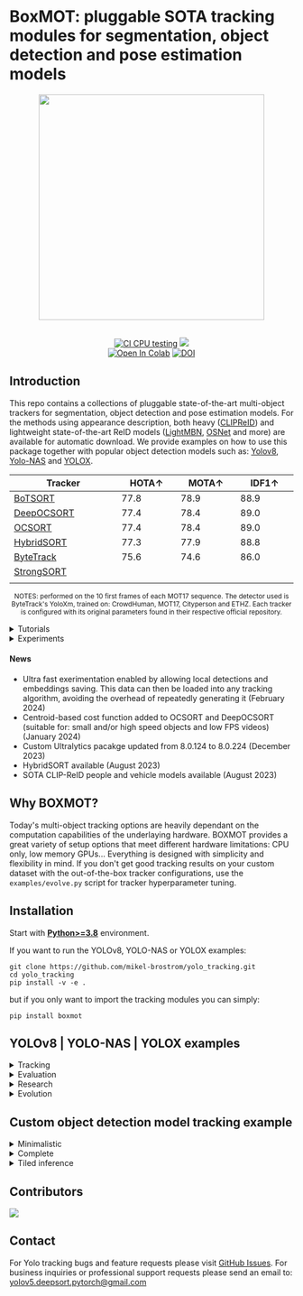# BoxMOT: pluggable SOTA tracking modules for segmentation, object detection and pose estimation models

<div align="center">
  <p>
  <img src="assets/images/track_all_seg_1280_025conf.gif" width="400"/>
  </p>
  <br>
  <div>
  <a href="https://github.com/mikel-brostrom/yolov8_tracking/actions/workflows/ci.yml"><img src="https://github.com/mikel-brostrom/yolov8_tracking/actions/workflows/ci.yml/badge.svg" alt="CI CPU testing"></a>
  <a href="https://pepy.tech/project/boxmot"><img src="https://static.pepy.tech/badge/boxmot"></a>
  <br>
  <a href="https://colab.research.google.com/drive/18nIqkBr68TkK8dHdarxTco6svHUJGggY?usp=sharing"><img src="https://colab.research.google.com/assets/colab-badge.svg" alt="Open In Colab"></a>
<a href="https://doi.org/10.5281/zenodo.8132989"><img src="https://zenodo.org/badge/DOI/10.5281/zenodo.8132989.svg" alt="DOI"></a>

  </div>
</div>

## Introduction

This repo contains a collections of pluggable state-of-the-art multi-object trackers for segmentation, object detection and pose estimation models. For the methods using appearance description, both heavy ([CLIPReID](https://arxiv.org/pdf/2211.13977.pdf)) and lightweight state-of-the-art ReID models ([LightMBN](https://arxiv.org/pdf/2101.10774.pdf), [OSNet](https://arxiv.org/pdf/1905.00953.pdf) and more) are available for automatic download. We provide examples on how to use this package together with popular object detection models such as: [Yolov8](https://github.com/ultralytics), [Yolo-NAS](https://github.com/Deci-AI/super-gradients) and [YOLOX](https://github.com/Megvii-BaseDetection/YOLOX).

<div align="center">

|  Tracker | HOTA↑ | MOTA↑ | IDF1↑ |
| -------- | ----- | ----- | ----- |
| [BoTSORT](https://arxiv.org/pdf/2206.14651.pdf)    | 77.8 | 78.9 | 88.9 |
| [DeepOCSORT](https://arxiv.org/pdf/2302.11813.pdf) | 77.4 | 78.4 | 89.0 |
| [OCSORT](https://arxiv.org/pdf/2203.14360.pdf)     | 77.4 | 78.4 | 89.0 |
| [HybridSORT](https://arxiv.org/pdf/2308.00783.pdf) | 77.3 | 77.9 | 88.8 |
| [ByteTrack](https://arxiv.org/pdf/2110.06864.pdf)  | 75.6 | 74.6 | 86.0 |
| [StrongSORT](https://arxiv.org/pdf/2202.13514.pdf) |      | | |
| <img width=200/>                                   | <img width=100/> | <img width=100/> | <img width=100/> |

<sub> NOTES: performed on the 10 first frames of each MOT17 sequence. The detector used is ByteTrack's YoloXm, trained on: CrowdHuman, MOT17, Cityperson and ETHZ. Each tracker is configured with its original parameters found in their respective official repository.</sub>

</div>

</details>

<details>
<summary>Tutorials</summary>
  
* [Yolov8 training (link to external repository)](https://docs.ultralytics.com/modes/train/)&nbsp;
* [Deep appearance descriptor training (link to external repository)](https://kaiyangzhou.github.io/deep-person-reid/user_guide.html)&nbsp;
* [ReID model export to ONNX, OpenVINO, TensorRT and TorchScript](https://github.com/mikel-brostrom/yolo_tracking/wiki/ReID-multi-framework-model-export)&nbsp;
* [Evaluation on custom tracking dataset](https://github.com/mikel-brostrom/yolo_tracking/wiki/How-to-evaluate-on-custom-tracking-dataset)&nbsp;
* [ReID inference acceleration with Nebullvm](https://colab.research.google.com/drive/1APUZ1ijCiQFBR9xD0gUvFUOC8yOJIvHm?usp=sharing)&nbsp;

  </details>

<details>
<summary>Experiments</summary>

In inverse chronological order:

* [Evaluation of the params evolved for first half of MOT17 on the complete MOT17](https://github.com/mikel-brostrom/Yolov5_StrongSORT_OSNet/wiki/Evaluation-of-the-params-evolved-for-first-half-of-MOT17-on-the-complete-MOT17)

* [Segmentation model vs object detetion model on MOT metrics](https://github.com/mikel-brostrom/Yolov5_StrongSORT_OSNet/wiki/Segmentation-model-vs-object-detetion-model-on-MOT-metrics)

* [Effect of masking objects before feature extraction](https://github.com/mikel-brostrom/Yolov5_StrongSORT_OSNet/wiki/Masked-detection-crops-vs-regular-detection-crops-for-ReID-feature-extraction)

* [conf-thres vs HOTA, MOTA and IDF1](https://github.com/mikel-brostrom/Yolov5_StrongSORT_OSNet/wiki/conf-thres-vs-MOT-metrics)

* [Effect of KF updates ahead for tracks with no associations on MOT17](https://github.com/mikel-brostrom/Yolov5_StrongSORT_OSNet/wiki/Effect-of-KF-updates-ahead-for-tracks-with-no-associations,-on-MOT17)

* [Effect of full images vs 1280 input to StrongSORT on MOT17](https://github.com/mikel-brostrom/Yolov5_StrongSORT_OSNet/wiki/Effect-of-passing-full-image-input-vs-1280-re-scaled-to-StrongSORT-on-MOT17)

* [Effect of different OSNet architectures on MOT16](https://github.com/mikel-brostrom/Yolov5_StrongSORT_OSNet/wiki/OSNet-architecture-performances-on-MOT16)

* [Yolov5 StrongSORT vs BoTSORT vs OCSORT](https://github.com/mikel-brostrom/Yolov5_StrongSORT_OSNet/wiki/StrongSORT-vs-BoTSORT-vs-OCSORT)
    * Yolov5 [BoTSORT](https://arxiv.org/abs/2206.14651) branch: https://github.com/mikel-brostrom/Yolov5_StrongSORT_OSNet/tree/botsort

* [Yolov5 StrongSORT OSNet vs other trackers MOT17](https://github.com/mikel-brostrom/Yolov5_StrongSORT_OSNet/wiki/MOT-17-evaluation-(private-detector))&nbsp;

* [StrongSORT MOT16 ablation study](https://github.com/mikel-brostrom/Yolov5_StrongSORT_OSNet/wiki/Yolov5DeepSORTwithOSNet-vs-Yolov5StrongSORTwithOSNet-ablation-study-on-MOT16)&nbsp;

* [Yolov5 StrongSORT OSNet vs other trackers MOT16 (deprecated)](https://github.com/mikel-brostrom/Yolov5_StrongSORT_OSNet/wiki/MOT-16-evaluation)&nbsp;

  </details>

#### News

* Ultra fast exerimentation enabled by allowing local detections and embeddings saving. This data can then be loaded into any tracking algorithm, avoiding the overhead of repeatedly generating it (February 2024)
* Centroid-based cost function added to OCSORT and DeepOCSORT (suitable for: small and/or high speed objects and low FPS videos) (January 2024)
* Custom Ultralytics pacakge updated from 8.0.124 to 8.0.224 (December 2023)
* HybridSORT available (August 2023)
* SOTA CLIP-ReID people and vehicle models available (August 2023)


## Why BOXMOT?

Today's multi-object tracking options are heavily dependant on the computation capabilities of the underlaying hardware. BOXMOT provides a great variety of setup options that meet different hardware limitations: CPU only, low memory GPUs... Everything is designed with simplicity and flexibility in mind. If you don't get good tracking results on your custom dataset with the out-of-the-box tracker configurations, use the `examples/evolve.py` script for tracker hyperparameter tuning.

## Installation

Start with [**Python>=3.8**](https://www.python.org/) environment.

If you want to run the YOLOv8, YOLO-NAS or YOLOX examples:

```
git clone https://github.com/mikel-brostrom/yolo_tracking.git
cd yolo_tracking
pip install -v -e .
```

but if you only want to import the tracking modules you can simply:

```
pip install boxmot
```

## YOLOv8 | YOLO-NAS | YOLOX examples

<details>
<summary>Tracking</summary>

<details>
<summary>Yolo models</summary>



```bash
$ python examples/track.py --yolo-model yolov8n       # bboxes only
  python examples/track.py --yolo-model yolo_nas_s    # bboxes only
  python examples/track.py --yolo-model yolox_n       # bboxes only
                                        yolov8n-seg   # bboxes + segmentation masks
                                        yolov8n-pose  # bboxes + pose estimation

```

  </details>

<details>
<summary>Tracking methods</summary>

```bash
$ python examples/track.py --tracking-method deepocsort
                                             strongsort
                                             ocsort
                                             bytetrack
                                             botsort
```

</details>

<details>
<summary>Tracking sources</summary>

Tracking can be run on most video formats

```bash
$ python examples/track.py --source 0                               # webcam
                                    img.jpg                         # image
                                    vid.mp4                         # video
                                    path/                           # directory
                                    path/*.jpg                      # glob
                                    'https://youtu.be/Zgi9g1ksQHc'  # YouTube
                                    'rtsp://example.com/media.mp4'  # RTSP, RTMP, HTTP stream
```

</details>

<details>
<summary>Select ReID model</summary>

Some tracking methods combine appearance description and motion in the process of tracking. For those which use appearance, you can choose a ReID model based on your needs from this [ReID model zoo](https://kaiyangzhou.github.io/deep-person-reid/MODEL_ZOO). These model can be further optimized for you needs by the [reid_export.py](https://github.com/mikel-brostrom/yolo_tracking/blob/master/boxmot/deep/reid_export.py) script

```bash
$ python examples/track.py --source 0 --reid-model lmbn_n_cuhk03_d.pt               # lightweight
                                                   osnet_x0_25_market1501.pt
                                                   mobilenetv2_x1_4_msmt17.engine
                                                   resnet50_msmt17.onnx
                                                   osnet_x1_0_msmt17.pt
                                                   clip_market1501.pt               # heavy
                                                   clip_vehicleid.pt
                                                   ...
```

</details>

<details>
<summary>Filter tracked classes</summary>

By default the tracker tracks all MS COCO classes.

If you want to track a subset of the classes that you model predicts, add their corresponding index after the classes flag,

```bash
python examples/track.py --source 0 --yolo-model yolov8s.pt --classes 16 17  # COCO yolov8 model. Track cats and dogs, only
```

[Here](https://tech.amikelive.com/node-718/what-object-categories-labels-are-in-coco-dataset/) is a list of all the possible objects that a Yolov8 model trained on MS COCO can detect. Notice that the indexing for the classes in this repo starts at zero

</details>

<details>
<summary>MOT compliant results</summary>

Can be saved to your experiment folder `runs/track/exp*/` by

```bash
python examples/track.py --source ... --save-mot
```

</details>

</details>

<details>
<summary>Evaluation</summary>

Evaluate a combination of detector, tracking method and ReID model on standard MOT dataset or you custom one by

```bash
$ python3 examples/val.py --yolo-model yolo_nas_s.pt --reid-model osnetx1_0_dukemtcereid.pt --tracking-method deepocsort --benchmark MOT16
                          --yolo-model yolox_n.pt    --reid-model osnet_ain_x1_0_msmt17.pt  --tracking-method ocsort     --benchmark MOT17
                          --yolo-model yolov8s.pt    --reid-model lmbn_n_market.pt          --tracking-method strongsort --benchmark <your-custom-dataset>
```

</details>

<details>
<summary>Research</summary>

The process of experimenting with tracking algorithms without the right tools is slow and cumbersome. With these new scripts our intention is to supercharge the research process by loading pre-generated detections and embeddings such that you can focus on the algorithmic part and get the most out of your research time.

```bash
# saves dets and embs under ./runs/dets_n_embs separately for each yolo and reid model
python experimentation/generate_dets_and_embs.py --source ./assets/MOT17-mini/train --yolo-model yolov8n.pt yolov8s.pt --reid-model weights/osnet_x0_25_msmt17.pt
# select a set of dets and embs for the fastest possible tracking and results generation for calculating metrics
python experimentation/track_w_dets_n_embs.py --dets yolov8n --reid osnet_x0_25_msmt17
# uses TrackEval to generate MOT metrics the tracking results under ./runs/mot
python experimentation/val_results.py --benchmark MOT17-mini --name yolov8n_osnet_x0_25_msmt17
# evolve the tracker parameters using pregenerated detections and embeddings
python experimentation/evolve.py --benchmark MOT17-mini --dets yolov8s --embs osnet_x0_25_msmt17
```

</details>

<details>
<summary>Evolution</summary>

We use a fast and elitist multiobjective genetic algorithm for tracker hyperparameter tuning. By default the objectives are: HOTA, MOTA, IDF1. Run it by

```bash
$ python examples/evolve.py --tracking-method strongsort --benchmark MOT17 --n-trials 100  # tune strongsort for MOT17
                            --tracking-method ocsort     --benchmark <your-custom-dataset> --objective HOTA # tune ocsort for maximizing HOTA on your custom tracking dataset
```

The set of hyperparameters leading to the best HOTA result are written to the tracker's config file.

</details>


## Custom object detection model tracking example

<details>
<summary>Minimalistic</summary>

```python
import cv2
import numpy as np
from pathlib import Path

from boxmot import DeepOCSORT


tracker = DeepOCSORT(
    model_weights=Path('osnet_x0_25_msmt17.pt'), # which ReID model to use
    device='cuda:0',
    fp16=False,
)

vid = cv2.VideoCapture(0)

while True:
    ret, im = vid.read()

    # substitute by your object detector, output has to be N X (x, y, x, y, conf, cls)
    dets = np.array([[144, 212, 578, 480, 0.82, 0],
                    [425, 281, 576, 472, 0.56, 65]])

    tracks = tracker.update(dets, im) # --> (x, y, x, y, id, conf, cls, ind)
```

</details>


<details>
<summary>Complete</summary>

```python
import cv2
import numpy as np
from pathlib import Path

from boxmot import DeepOCSORT


tracker = DeepOCSORT(
    model_weights=Path('osnet_x0_25_msmt17.pt'), # which ReID model to use
    device='cuda:0',
    fp16=True,
)

vid = cv2.VideoCapture(0)
color = (0, 0, 255)  # BGR
thickness = 2
fontscale = 0.5

while True:
    ret, im = vid.read()

    # substitute by your object detector, input to tracker has to be N X (x, y, x, y, conf, cls)
    dets = np.array([[144, 212, 578, 480, 0.82, 0],
                    [425, 281, 576, 472, 0.56, 65]])

    tracks = tracker.update(dets, im) # --> (x, y, x, y, id, conf, cls, ind)

    xyxys = tracks[:, 0:4].astype('int') # float64 to int
    ids = tracks[:, 4].astype('int') # float64 to int
    confs = tracks[:, 5]
    clss = tracks[:, 6].astype('int') # float64 to int
    inds = tracks[:, 7].astype('int') # float64 to int

    # in case you have segmentations or poses alongside with your detections you can use
    # the ind variable in order to identify which track is associated to each seg or pose by:
    # segs = segs[inds]
    # poses = poses[inds]
    # you can then zip them together: zip(tracks, poses)

    # print bboxes with their associated id, cls and conf
    if tracks.shape[0] != 0:
        for xyxy, id, conf, cls in zip(xyxys, ids, confs, clss):
            im = cv2.rectangle(
                im,
                (xyxy[0], xyxy[1]),
                (xyxy[2], xyxy[3]),
                color,
                thickness
            )
            cv2.putText(
                im,
                f'id: {id}, conf: {conf}, c: {cls}',
                (xyxy[0], xyxy[1]-10),
                cv2.FONT_HERSHEY_SIMPLEX,
                fontscale,
                color,
                thickness
            )

    # show image with bboxes, ids, classes and confidences
    cv2.imshow('frame', im)

    # break on pressing q
    if cv2.waitKey(1) & 0xFF == ord('q'):
        break

vid.release()
cv2.destroyAllWindows()
```

</details>

<details>
<summary>Tiled inference</summary>
  
```py
from sahi import AutoDetectionModel
from sahi.predict import get_sliced_prediction
import cv2
import numpy as np
from pathlib import Path
from boxmot import DeepOCSORT


tracker = DeepOCSORT(
    model_weights=Path('osnet_x0_25_msmt17.pt'), # which ReID model to use
    device='cpu',
    fp16=False,
)

detection_model = AutoDetectionModel.from_pretrained(
    model_type='yolov8',
    model_path='yolov8n.pt',
    confidence_threshold=0.5,
    device="cpu",  # or 'cuda:0'
)

vid = cv2.VideoCapture(0)
color = (0, 0, 255)  # BGR
thickness = 2
fontscale = 0.5

while True:
    ret, im = vid.read()

    # get sliced predictions
    result = get_sliced_prediction(
        im,
        detection_model,
        slice_height=256,
        slice_width=256,
        overlap_height_ratio=0.2,
        overlap_width_ratio=0.2
    )
    num_predictions = len(result.object_prediction_list)
    dets = np.zeros([num_predictions, 6], dtype=np.float32)
    for ind, object_prediction in enumerate(result.object_prediction_list):
        dets[ind, :4] = np.array(object_prediction.bbox.to_xyxy(), dtype=np.float32)
        dets[ind, 4] = object_prediction.score.value
        dets[ind, 5] = object_prediction.category.id

    tracks = tracker.update(dets, im) # --> (x, y, x, y, id, conf, cls, ind)

    if tracks.shape[0] != 0:

        xyxys = tracks[:, 0:4].astype('int') # float64 to int
        ids = tracks[:, 4].astype('int') # float64 to int
        confs = tracks[:, 5].round(decimals=2)
        clss = tracks[:, 6].astype('int') # float64 to int
        inds = tracks[:, 7].astype('int') # float64 to int

        # print bboxes with their associated id, cls and conf
        for xyxy, id, conf, cls in zip(xyxys, ids, confs, clss):
            im = cv2.rectangle(
                im,
                (xyxy[0], xyxy[1]),
                (xyxy[2], xyxy[3]),
                color,
                thickness
            )
            cv2.putText(
                im,
                f'id: {id}, conf: {conf}, c: {cls}',
                (xyxy[0], xyxy[1]-10),
                cv2.FONT_HERSHEY_SIMPLEX,
                fontscale,
                color,
                thickness
            )

    # show image with bboxes, ids, classes and confidences
    cv2.imshow('frame', im)

    # break on pressing q
    if cv2.waitKey(1) & 0xFF == ord('q'):
        break

vid.release()
cv2.destroyAllWindows()
```

</details>

## Contributors

<a href="https://github.com/mikel-brostrom/yolo_tracking/graphs/contributors ">
  <img src="https://contrib.rocks/image?repo=mikel-brostrom/yolo_tracking" />
</a>

## Contact

For Yolo tracking bugs and feature requests please visit [GitHub Issues](https://github.com/mikel-brostrom/yolo_tracking/issues).
For business inquiries or professional support requests please send an email to: yolov5.deepsort.pytorch@gmail.com
